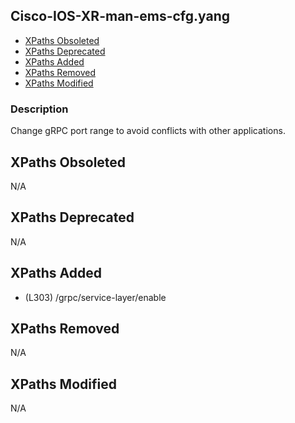## Cisco-IOS-XR-man-ems-cfg.yang

- [XPaths Obsoleted](#xpaths-obsoleted)
- [XPaths Deprecated](#xpaths-deprecated)
- [XPaths Added](#xpaths-added)
- [XPaths Removed](#xpaths-removed)
- [XPaths Modified](#xpaths-modified)

### Description

Change gRPC port range to avoid conflicts with other applications.

## XPaths Obsoleted

N/A

## XPaths Deprecated

N/A

## XPaths Added

- (L303)	/grpc/service-layer/enable

## XPaths Removed

N/A

## XPaths Modified

N/A


